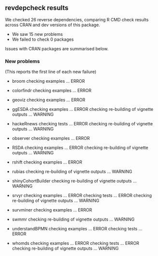 ## revdepcheck results

We checked 26 reverse dependencies, comparing R CMD check results across CRAN and dev versions of this package.

 * We saw 15 new problems
 * We failed to check 0 packages

Issues with CRAN packages are summarised below.

### New problems
(This reports the first line of each new failure)

* broom
  checking examples ... ERROR

* colorfindr
  checking examples ... ERROR

* geoviz
  checking examples ... ERROR

* ggESDA
  checking examples ... ERROR
  checking re-building of vignette outputs ... WARNING

* hackeRnews
  checking tests ... ERROR
  checking re-building of vignette outputs ... WARNING

* observer
  checking examples ... ERROR

* RSDA
  checking examples ... ERROR
  checking re-building of vignette outputs ... WARNING

* rshift
  checking examples ... ERROR

* rubias
  checking re-building of vignette outputs ... WARNING

* shinyCohortBuilder
  checking re-building of vignette outputs ... WARNING

* srvyr
  checking examples ... ERROR
  checking tests ... ERROR
  checking re-building of vignette outputs ... WARNING

* survminer
  checking examples ... ERROR

* swmmr
  checking re-building of vignette outputs ... WARNING

* understandBPMN
  checking examples ... ERROR
  checking tests ... ERROR

* whomds
  checking examples ... ERROR
  checking tests ... ERROR
  checking re-building of vignette outputs ... WARNING

